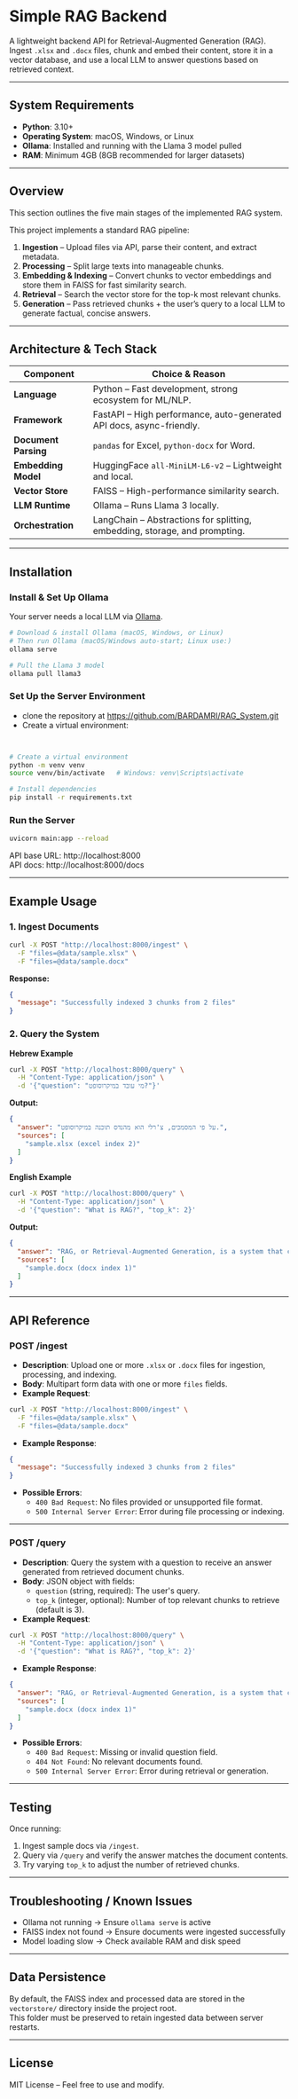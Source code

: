# Simple RAG Backend

A lightweight backend API for Retrieval-Augmented Generation (RAG).  
Ingest `.xlsx` and `.docx` files, chunk and embed their content, store it in a vector database, and use a local LLM to
answer questions based on retrieved context.

---

## System Requirements

- **Python**: 3.10+
- **Operating System**: macOS, Windows, or Linux
- **Ollama**: Installed and running with the Llama 3 model pulled
- **RAM**: Minimum 4GB (8GB recommended for larger datasets)

---

## Overview

This section outlines the five main stages of the implemented RAG system.
 
This project implements a standard RAG pipeline:

1. **Ingestion** – Upload files via API, parse their content, and extract metadata.
2. **Processing** – Split large texts into manageable chunks.
3. **Embedding & Indexing** – Convert chunks to vector embeddings and store them in FAISS for fast similarity search.
4. **Retrieval** – Search the vector store for the top-k most relevant chunks.
5. **Generation** – Pass retrieved chunks + the user’s query to a local LLM to generate factual, concise answers.

---

## Architecture & Tech Stack

| Component            | Choice & Reason                                                            |
|----------------------|----------------------------------------------------------------------------|
| **Language**         | Python – Fast development, strong ecosystem for ML/NLP.                    |
| **Framework**        | FastAPI – High performance, auto-generated API docs, async-friendly.       |
| **Document Parsing** | `pandas` for Excel, `python-docx` for Word.                                |
| **Embedding Model**  | HuggingFace `all-MiniLM-L6-v2` – Lightweight and local.                    |
| **Vector Store**     | FAISS – High-performance similarity search.                                |
| **LLM Runtime**      | Ollama – Runs Llama 3 locally.                                             |
| **Orchestration**    | LangChain – Abstractions for splitting, embedding, storage, and prompting. |

---

## Installation

### Install & Set Up Ollama

Your server needs a local LLM via [Ollama](https://ollama.com).

```bash
# Download & install Ollama (macOS, Windows, or Linux)
# Then run Ollama (macOS/Windows auto-start; Linux use:)
ollama serve

# Pull the Llama 3 model
ollama pull llama3
```

### Set Up the Server Environment

- clone the repository at https://github.com/BARDAMRI/RAG_System.git
- Create a virtual environment:

```bash


# Create a virtual environment
python -m venv venv
source venv/bin/activate   # Windows: venv\Scripts\activate

# Install dependencies
pip install -r requirements.txt
```

### Run the Server

```bash
uvicorn main:app --reload
```

API base URL: http://localhost:8000  
API docs: http://localhost:8000/docs

---

## Example Usage

### 1. Ingest Documents

```bash
curl -X POST "http://localhost:8000/ingest" \
  -F "files=@data/sample.xlsx" \
  -F "files=@data/sample.docx"
```

**Response:**

```json
{
  "message": "Successfully indexed 3 chunks from 2 files"
}
```

### 2. Query the System

**Hebrew Example**

```bash
curl -X POST "http://localhost:8000/query" \
  -H "Content-Type: application/json" \
  -d '{"question": "מי עובד במיקרוסופט?"}'
```

**Output:**

```json
{
  "answer": "על פי המסמכים, צ'רלי הוא מהנדס תוכנה במיקרוסופט.",
  "sources": [
    "sample.xlsx (excel index 2)"
  ]
}
```

**English Example**

```bash
curl -X POST "http://localhost:8000/query" \
  -H "Content-Type: application/json" \
  -d '{"question": "What is RAG?", "top_k": 2}'
```

**Output:**

```json
{
  "answer": "RAG, or Retrieval-Augmented Generation, is a system that combines retrieval and language generation to answer queries from stored documents.",
  "sources": [
    "sample.docx (docx index 1)"
  ]
}
```

---

## API Reference

### POST /ingest

- **Description**: Upload one or more `.xlsx` or `.docx` files for ingestion, processing, and indexing.
- **Body**: Multipart form data with one or more `files` fields.
- **Example Request**:

```bash
curl -X POST "http://localhost:8000/ingest" \
  -F "files=@data/sample.xlsx" \
  -F "files=@data/sample.docx"
```

- **Example Response**:

```json
{
  "message": "Successfully indexed 3 chunks from 2 files"
}
```

- **Possible Errors**:
  - `400 Bad Request`: No files provided or unsupported file format.
  - `500 Internal Server Error`: Error during file processing or indexing.

---

### POST /query

- **Description**: Query the system with a question to receive an answer generated from retrieved document chunks.
- **Body**: JSON object with fields:
  - `question` (string, required): The user's query.
  - `top_k` (integer, optional): Number of top relevant chunks to retrieve (default is 3).
- **Example Request**:

```bash
curl -X POST "http://localhost:8000/query" \
  -H "Content-Type: application/json" \
  -d '{"question": "What is RAG?", "top_k": 2}'
```

- **Example Response**:

```json
{
  "answer": "RAG, or Retrieval-Augmented Generation, is a system that combines retrieval and language generation to answer queries from stored documents.",
  "sources": [
    "sample.docx (docx index 1)"
  ]
}
```

- **Possible Errors**:
  - `400 Bad Request`: Missing or invalid question field.
  - `404 Not Found`: No relevant documents found.
  - `500 Internal Server Error`: Error during retrieval or generation.

---

## Testing

Once running:

1. Ingest sample docs via `/ingest`.
2. Query via `/query` and verify the answer matches the document contents.
3. Try varying `top_k` to adjust the number of retrieved chunks.

---

## Troubleshooting / Known Issues

- Ollama not running → Ensure `ollama serve` is active
- FAISS index not found → Ensure documents were ingested successfully
- Model loading slow → Check available RAM and disk speed

---

## Data Persistence

By default, the FAISS index and processed data are stored in the `vectorstore/` directory inside the project root.  
This folder must be preserved to retain ingested data between server restarts.

---

## License

MIT License – Feel free to use and modify.